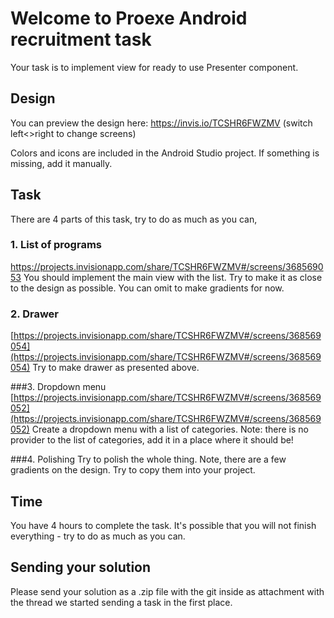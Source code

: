 # Welcome to Proexe Android recruitment task

Your task is to implement view for ready to use Presenter component. 

## Design

You can preview the design here: https://invis.io/TCSHR6FWZMV
(switch left<>right to change screens)

Colors and icons are included in the Android Studio project. If something is missing, add it manually.

## Task

There are 4 parts of this task, try to do as much as you can,

### 1. List of programs
https://projects.invisionapp.com/share/TCSHR6FWZMV#/screens/368569053
You should implement the main view with the list. Try to make it as close to the design as possible.
You can omit to make gradients for now.

### 2. Drawer
[https://projects.invisionapp.com/share/TCSHR6FWZMV#/screens/368569054](https://projects.invisionapp.com/share/TCSHR6FWZMV#/screens/368569054)
Try to make drawer as presented above. 

###3. Dropdown menu
[https://projects.invisionapp.com/share/TCSHR6FWZMV#/screens/368569052](https://projects.invisionapp.com/share/TCSHR6FWZMV#/screens/368569052)
Create a dropdown menu with a list of categories. Note: there is no provider to the list of categories, add it in a place where it should be!

###4. Polishing
Try to polish the whole thing. Note, there are a few gradients on the design. Try to copy them into your project.

## Time

You have 4 hours to complete the task. It's possible that you will not finish everything - try to do as much as you can.

## Sending your solution
Please send your solution as a .zip file with the git inside as attachment with the thread we started sending a task in the first place.